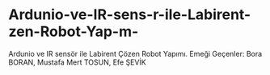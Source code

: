 # Ardunio-ve-IR-sens-r-ile-Labirent-zen-Robot-Yap-m-
Ardunio ve IR sensör ile Labirent Çözen Robot Yapımı. 
Emeği Geçenler:
Bora BORAN,
Mustafa Mert TOSUN,
Efe ŞEVİK
